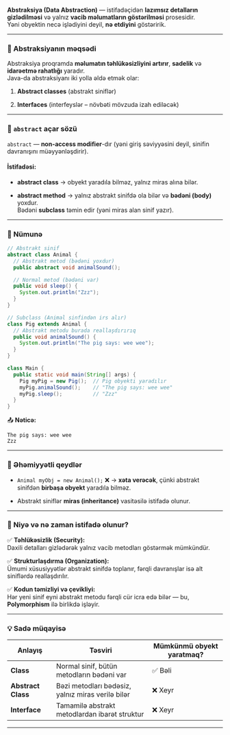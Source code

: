 **Abstraksiya (Data Abstraction)** — istifadəçidən **lazımsız detalların gizlədilməsi** və yalnız **vacib məlumatların göstərilməsi** prosesidir.  
Yəni obyektin necə işlədiyini deyil, **nə etdiyini** göstəririk.

---

### 🔹 Abstraksiyanın məqsədi

Abstraksiya proqramda **məlumatın təhlükəsizliyini artırır**, **sadelik** və **idarəetmə rahatlığı** yaradır.  
Java-da abstraksiyanı iki yolla əldə etmək olar:

1. **Abstract classes** (abstrakt siniflər)
    
2. **Interfaces** (interfeyslər – növbəti mövzuda izah ediləcək)
    

---

### 🔹 `abstract` açar sözü

`abstract` — **non-access modifier**-dır (yəni giriş səviyyəsini deyil, sinifin davranışını müəyyənləşdirir).

#### İstifadəsi:

- **abstract class** → obyekt yaradıla bilməz, yalnız miras alına bilər.
    
- **abstract method** → yalnız abstrakt sinifdə ola bilər və **bədəni (body)** yoxdur.  
    Bədəni **subclass** təmin edir (yəni miras alan sinif yazır).
    

---

### 🧩 Nümunə

```java
// Abstrakt sinif
abstract class Animal {
  // Abstrakt metod (bədəni yoxdur)
  public abstract void animalSound();

  // Normal metod (bədəni var)
  public void sleep() {
    System.out.println("Zzz");
  }
}

// Subclass (Animal sinfindən irs alır)
class Pig extends Animal {
  // Abstrakt metodu burada reallaşdırırıq
  public void animalSound() {
    System.out.println("The pig says: wee wee");
  }
}

class Main {
  public static void main(String[] args) {
    Pig myPig = new Pig();  // Pig obyekti yaradılır
    myPig.animalSound();    // "The pig says: wee wee"
    myPig.sleep();          // "Zzz"
  }
}
```

📤 **Nəticə:**

```
The pig says: wee wee
Zzz
```

---

### 🔹 Əhəmiyyətli qeydlər

- `Animal myObj = new Animal();` ❌ → **xəta verəcək**, çünki abstrakt sinifdən **birbaşa obyekt** yaradıla bilməz.
    
- Abstrakt siniflər **miras (inheritance)** vasitəsilə istifadə olunur.
    

---

### 🔹 Niyə və nə zaman istifadə olunur?

✅ **Təhlükəsizlik (Security):**  
Daxili detalları gizlədərək yalnız vacib metodları göstərmək mümkündür.

✅ **Strukturlaşdırma (Organization):**  
Ümumi xüsusiyyətlər abstrakt sinifdə toplanır, fərqli davranışlar isə alt siniflərdə reallaşdırılır.

✅ **Kodun təmizliyi və çevikliyi:**  
Hər yeni sinif eyni abstrakt metodu fərqli cür icra edə bilər — bu, **Polymorphism** ilə birlikdə işləyir.

---

### 💡 Sadə müqayisə

| Anlayış            | Təsviri                                           | Mümkünmü obyekt yaratmaq? |
| ------------------ | ------------------------------------------------- | ------------------------- |
| **Class**          | Normal sinif, bütün metodların bədəni var         | ✅ Bəli                    |
| **Abstract Class** | Bəzi metodları bədəsiz, yalnız miras verilə bilər | ❌ Xeyr                    |
| **Interface**      | Tamamilə abstrakt metodlardan ibarət struktur     | ❌ Xeyr                    |

---

